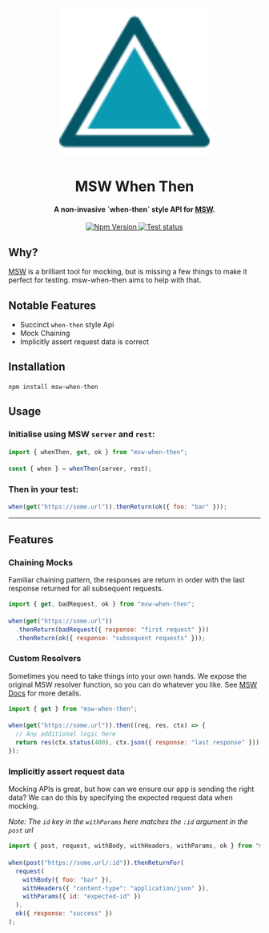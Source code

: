 <p align="center">
  <img alt="logo" src="docs/static/img/logo.svg" width="300" />
</p>

<h1 align="center">MSW When Then</h1>
<h4 align="center">A non-invasive `when-then` style API for <a href="https://mswjs.io/" target="_blank" rel="noopener noreferrer">MSW</a>.</h4>

<p align="center">
  <a href="https://www.npmjs.com/package/msw-when-then" target="_blank" rel="noopener noreferrer">
    <img alt="Npm Version" src="https://img.shields.io/npm/v/msw-when-then">
  </a>
  <a href="https://github.com/redhwannacef/msw-when-then/actions?query=workflow%3ATests" target="_blank" rel="noopener noreferrer">
    <img alt="Test status" src="https://github.com/redhwannacef/msw-when-then/workflows/Tests/badge.svg" />
  </a>
</p>

## Why?

[MSW](https://mswjs.io/) is a brilliant tool for mocking, but is missing a few things to make it perfect for testing.
msw-when-then aims to help with that.

## Notable Features

- Succinct `when-then` style Api
- Mock Chaining
- Implicitly assert request data is correct

## Installation

`npm install msw-when-then`

## Usage

### Initialise using MSW `server` and `rest`:

```js
import { whenThen, get, ok } from "msw-when-then";

const { when } = whenThen(server, rest);
```

### Then in your test:

```js
when(get("https://some.url")).thenReturn(ok({ foo: "bar" }));
```

---

## Features

### Chaining Mocks

Familiar chaining pattern, the responses are return in order with the last response returned for all subsequent requests.

```js
import { get, badRequest, ok } from "msw-when-then";

when(get("https://some.url"))
  .thenReturn(badRequest({ response: "first request" }))
  .thenReturn(ok({ response: "subsequent requests" }));
```

### Custom Resolvers

Sometimes you need to take things into your own hands. We expose the original MSW resolver function, so you can do whatever you like.
See [MSW Docs](https://mswjs.io/docs/basics/response-resolver) for more details.

```js
import { get } from "msw-when-then";

when(get("https://some.url")).then((req, res, ctx) => {
  // Any additional logic here
  return res(ctx.status(400), ctx.json({ response: "last response" }));
});
```

### Implicitly assert request data

Mocking APIs is great, but how can we ensure our app is sending the right data? We can do this by specifying the expected
request data when mocking.

_Note: The `id` key in the `withParams` here matches the `:id` argument in the `post` url_

```js
import { post, request, withBody, withHeaders, withParams, ok } from "msw-when-then";

when(post("https://some.url/:id")).thenReturnFor(
  request(
    withBody({ foo: "bar" }),
    withHeaders({ "content-type": "application/json" }),
    withParams({ id: "expected-id" })
  ),
  ok({ response: "success" })
);
```
